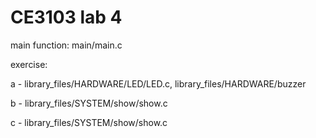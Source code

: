 # CE3103 lab 4

main function: main/main.c

exercise:

a - library_files/HARDWARE/LED/LED.c, library_files/HARDWARE/buzzer

b - library_files/SYSTEM/show/show.c

c - library_files/SYSTEM/show/show.c